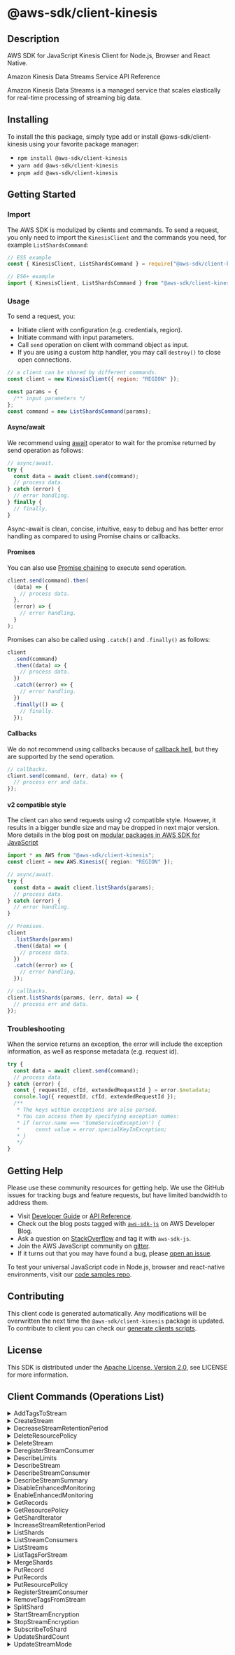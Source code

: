 <!-- generated file, do not edit directly -->

# @aws-sdk/client-kinesis

## Description

AWS SDK for JavaScript Kinesis Client for Node.js, Browser and React Native.

<fullname>Amazon Kinesis Data Streams Service API Reference</fullname>

<p>Amazon Kinesis Data Streams is a managed service that scales elastically for real-time
processing of streaming big data.</p>

## Installing

To install the this package, simply type add or install @aws-sdk/client-kinesis
using your favorite package manager:

- `npm install @aws-sdk/client-kinesis`
- `yarn add @aws-sdk/client-kinesis`
- `pnpm add @aws-sdk/client-kinesis`

## Getting Started

### Import

The AWS SDK is modulized by clients and commands.
To send a request, you only need to import the `KinesisClient` and
the commands you need, for example `ListShardsCommand`:

```js
// ES5 example
const { KinesisClient, ListShardsCommand } = require("@aws-sdk/client-kinesis");
```

```ts
// ES6+ example
import { KinesisClient, ListShardsCommand } from "@aws-sdk/client-kinesis";
```

### Usage

To send a request, you:

- Initiate client with configuration (e.g. credentials, region).
- Initiate command with input parameters.
- Call `send` operation on client with command object as input.
- If you are using a custom http handler, you may call `destroy()` to close open connections.

```js
// a client can be shared by different commands.
const client = new KinesisClient({ region: "REGION" });

const params = {
  /** input parameters */
};
const command = new ListShardsCommand(params);
```

#### Async/await

We recommend using [await](https://developer.mozilla.org/en-US/docs/Web/JavaScript/Reference/Operators/await)
operator to wait for the promise returned by send operation as follows:

```js
// async/await.
try {
  const data = await client.send(command);
  // process data.
} catch (error) {
  // error handling.
} finally {
  // finally.
}
```

Async-await is clean, concise, intuitive, easy to debug and has better error handling
as compared to using Promise chains or callbacks.

#### Promises

You can also use [Promise chaining](https://developer.mozilla.org/en-US/docs/Web/JavaScript/Guide/Using_promises#chaining)
to execute send operation.

```js
client.send(command).then(
  (data) => {
    // process data.
  },
  (error) => {
    // error handling.
  }
);
```

Promises can also be called using `.catch()` and `.finally()` as follows:

```js
client
  .send(command)
  .then((data) => {
    // process data.
  })
  .catch((error) => {
    // error handling.
  })
  .finally(() => {
    // finally.
  });
```

#### Callbacks

We do not recommend using callbacks because of [callback hell](http://callbackhell.com/),
but they are supported by the send operation.

```js
// callbacks.
client.send(command, (err, data) => {
  // process err and data.
});
```

#### v2 compatible style

The client can also send requests using v2 compatible style.
However, it results in a bigger bundle size and may be dropped in next major version. More details in the blog post
on [modular packages in AWS SDK for JavaScript](https://aws.amazon.com/blogs/developer/modular-packages-in-aws-sdk-for-javascript/)

```ts
import * as AWS from "@aws-sdk/client-kinesis";
const client = new AWS.Kinesis({ region: "REGION" });

// async/await.
try {
  const data = await client.listShards(params);
  // process data.
} catch (error) {
  // error handling.
}

// Promises.
client
  .listShards(params)
  .then((data) => {
    // process data.
  })
  .catch((error) => {
    // error handling.
  });

// callbacks.
client.listShards(params, (err, data) => {
  // process err and data.
});
```

### Troubleshooting

When the service returns an exception, the error will include the exception information,
as well as response metadata (e.g. request id).

```js
try {
  const data = await client.send(command);
  // process data.
} catch (error) {
  const { requestId, cfId, extendedRequestId } = error.$metadata;
  console.log({ requestId, cfId, extendedRequestId });
  /**
   * The keys within exceptions are also parsed.
   * You can access them by specifying exception names:
   * if (error.name === 'SomeServiceException') {
   *     const value = error.specialKeyInException;
   * }
   */
}
```

## Getting Help

Please use these community resources for getting help.
We use the GitHub issues for tracking bugs and feature requests, but have limited bandwidth to address them.

- Visit [Developer Guide](https://docs.aws.amazon.com/sdk-for-javascript/v3/developer-guide/welcome.html)
  or [API Reference](https://docs.aws.amazon.com/AWSJavaScriptSDK/v3/latest/index.html).
- Check out the blog posts tagged with [`aws-sdk-js`](https://aws.amazon.com/blogs/developer/tag/aws-sdk-js/)
  on AWS Developer Blog.
- Ask a question on [StackOverflow](https://stackoverflow.com/questions/tagged/aws-sdk-js) and tag it with `aws-sdk-js`.
- Join the AWS JavaScript community on [gitter](https://gitter.im/aws/aws-sdk-js-v3).
- If it turns out that you may have found a bug, please [open an issue](https://github.com/aws/aws-sdk-js-v3/issues/new/choose).

To test your universal JavaScript code in Node.js, browser and react-native environments,
visit our [code samples repo](https://github.com/aws-samples/aws-sdk-js-tests).

## Contributing

This client code is generated automatically. Any modifications will be overwritten the next time the `@aws-sdk/client-kinesis` package is updated.
To contribute to client you can check our [generate clients scripts](https://github.com/aws/aws-sdk-js-v3/tree/main/scripts/generate-clients).

## License

This SDK is distributed under the
[Apache License, Version 2.0](http://www.apache.org/licenses/LICENSE-2.0),
see LICENSE for more information.

## Client Commands (Operations List)

<details>
<summary>
AddTagsToStream
</summary>

[Command API Reference](https://docs.aws.amazon.com/AWSJavaScriptSDK/v3/latest/client/kinesis/command/AddTagsToStreamCommand/) / [Input](https://docs.aws.amazon.com/AWSJavaScriptSDK/v3/latest/Package/-aws-sdk-client-kinesis/Interface/AddTagsToStreamCommandInput/) / [Output](https://docs.aws.amazon.com/AWSJavaScriptSDK/v3/latest/Package/-aws-sdk-client-kinesis/Interface/AddTagsToStreamCommandOutput/)

</details>
<details>
<summary>
CreateStream
</summary>

[Command API Reference](https://docs.aws.amazon.com/AWSJavaScriptSDK/v3/latest/client/kinesis/command/CreateStreamCommand/) / [Input](https://docs.aws.amazon.com/AWSJavaScriptSDK/v3/latest/Package/-aws-sdk-client-kinesis/Interface/CreateStreamCommandInput/) / [Output](https://docs.aws.amazon.com/AWSJavaScriptSDK/v3/latest/Package/-aws-sdk-client-kinesis/Interface/CreateStreamCommandOutput/)

</details>
<details>
<summary>
DecreaseStreamRetentionPeriod
</summary>

[Command API Reference](https://docs.aws.amazon.com/AWSJavaScriptSDK/v3/latest/client/kinesis/command/DecreaseStreamRetentionPeriodCommand/) / [Input](https://docs.aws.amazon.com/AWSJavaScriptSDK/v3/latest/Package/-aws-sdk-client-kinesis/Interface/DecreaseStreamRetentionPeriodCommandInput/) / [Output](https://docs.aws.amazon.com/AWSJavaScriptSDK/v3/latest/Package/-aws-sdk-client-kinesis/Interface/DecreaseStreamRetentionPeriodCommandOutput/)

</details>
<details>
<summary>
DeleteResourcePolicy
</summary>

[Command API Reference](https://docs.aws.amazon.com/AWSJavaScriptSDK/v3/latest/client/kinesis/command/DeleteResourcePolicyCommand/) / [Input](https://docs.aws.amazon.com/AWSJavaScriptSDK/v3/latest/Package/-aws-sdk-client-kinesis/Interface/DeleteResourcePolicyCommandInput/) / [Output](https://docs.aws.amazon.com/AWSJavaScriptSDK/v3/latest/Package/-aws-sdk-client-kinesis/Interface/DeleteResourcePolicyCommandOutput/)

</details>
<details>
<summary>
DeleteStream
</summary>

[Command API Reference](https://docs.aws.amazon.com/AWSJavaScriptSDK/v3/latest/client/kinesis/command/DeleteStreamCommand/) / [Input](https://docs.aws.amazon.com/AWSJavaScriptSDK/v3/latest/Package/-aws-sdk-client-kinesis/Interface/DeleteStreamCommandInput/) / [Output](https://docs.aws.amazon.com/AWSJavaScriptSDK/v3/latest/Package/-aws-sdk-client-kinesis/Interface/DeleteStreamCommandOutput/)

</details>
<details>
<summary>
DeregisterStreamConsumer
</summary>

[Command API Reference](https://docs.aws.amazon.com/AWSJavaScriptSDK/v3/latest/client/kinesis/command/DeregisterStreamConsumerCommand/) / [Input](https://docs.aws.amazon.com/AWSJavaScriptSDK/v3/latest/Package/-aws-sdk-client-kinesis/Interface/DeregisterStreamConsumerCommandInput/) / [Output](https://docs.aws.amazon.com/AWSJavaScriptSDK/v3/latest/Package/-aws-sdk-client-kinesis/Interface/DeregisterStreamConsumerCommandOutput/)

</details>
<details>
<summary>
DescribeLimits
</summary>

[Command API Reference](https://docs.aws.amazon.com/AWSJavaScriptSDK/v3/latest/client/kinesis/command/DescribeLimitsCommand/) / [Input](https://docs.aws.amazon.com/AWSJavaScriptSDK/v3/latest/Package/-aws-sdk-client-kinesis/Interface/DescribeLimitsCommandInput/) / [Output](https://docs.aws.amazon.com/AWSJavaScriptSDK/v3/latest/Package/-aws-sdk-client-kinesis/Interface/DescribeLimitsCommandOutput/)

</details>
<details>
<summary>
DescribeStream
</summary>

[Command API Reference](https://docs.aws.amazon.com/AWSJavaScriptSDK/v3/latest/client/kinesis/command/DescribeStreamCommand/) / [Input](https://docs.aws.amazon.com/AWSJavaScriptSDK/v3/latest/Package/-aws-sdk-client-kinesis/Interface/DescribeStreamCommandInput/) / [Output](https://docs.aws.amazon.com/AWSJavaScriptSDK/v3/latest/Package/-aws-sdk-client-kinesis/Interface/DescribeStreamCommandOutput/)

</details>
<details>
<summary>
DescribeStreamConsumer
</summary>

[Command API Reference](https://docs.aws.amazon.com/AWSJavaScriptSDK/v3/latest/client/kinesis/command/DescribeStreamConsumerCommand/) / [Input](https://docs.aws.amazon.com/AWSJavaScriptSDK/v3/latest/Package/-aws-sdk-client-kinesis/Interface/DescribeStreamConsumerCommandInput/) / [Output](https://docs.aws.amazon.com/AWSJavaScriptSDK/v3/latest/Package/-aws-sdk-client-kinesis/Interface/DescribeStreamConsumerCommandOutput/)

</details>
<details>
<summary>
DescribeStreamSummary
</summary>

[Command API Reference](https://docs.aws.amazon.com/AWSJavaScriptSDK/v3/latest/client/kinesis/command/DescribeStreamSummaryCommand/) / [Input](https://docs.aws.amazon.com/AWSJavaScriptSDK/v3/latest/Package/-aws-sdk-client-kinesis/Interface/DescribeStreamSummaryCommandInput/) / [Output](https://docs.aws.amazon.com/AWSJavaScriptSDK/v3/latest/Package/-aws-sdk-client-kinesis/Interface/DescribeStreamSummaryCommandOutput/)

</details>
<details>
<summary>
DisableEnhancedMonitoring
</summary>

[Command API Reference](https://docs.aws.amazon.com/AWSJavaScriptSDK/v3/latest/client/kinesis/command/DisableEnhancedMonitoringCommand/) / [Input](https://docs.aws.amazon.com/AWSJavaScriptSDK/v3/latest/Package/-aws-sdk-client-kinesis/Interface/DisableEnhancedMonitoringCommandInput/) / [Output](https://docs.aws.amazon.com/AWSJavaScriptSDK/v3/latest/Package/-aws-sdk-client-kinesis/Interface/DisableEnhancedMonitoringCommandOutput/)

</details>
<details>
<summary>
EnableEnhancedMonitoring
</summary>

[Command API Reference](https://docs.aws.amazon.com/AWSJavaScriptSDK/v3/latest/client/kinesis/command/EnableEnhancedMonitoringCommand/) / [Input](https://docs.aws.amazon.com/AWSJavaScriptSDK/v3/latest/Package/-aws-sdk-client-kinesis/Interface/EnableEnhancedMonitoringCommandInput/) / [Output](https://docs.aws.amazon.com/AWSJavaScriptSDK/v3/latest/Package/-aws-sdk-client-kinesis/Interface/EnableEnhancedMonitoringCommandOutput/)

</details>
<details>
<summary>
GetRecords
</summary>

[Command API Reference](https://docs.aws.amazon.com/AWSJavaScriptSDK/v3/latest/client/kinesis/command/GetRecordsCommand/) / [Input](https://docs.aws.amazon.com/AWSJavaScriptSDK/v3/latest/Package/-aws-sdk-client-kinesis/Interface/GetRecordsCommandInput/) / [Output](https://docs.aws.amazon.com/AWSJavaScriptSDK/v3/latest/Package/-aws-sdk-client-kinesis/Interface/GetRecordsCommandOutput/)

</details>
<details>
<summary>
GetResourcePolicy
</summary>

[Command API Reference](https://docs.aws.amazon.com/AWSJavaScriptSDK/v3/latest/client/kinesis/command/GetResourcePolicyCommand/) / [Input](https://docs.aws.amazon.com/AWSJavaScriptSDK/v3/latest/Package/-aws-sdk-client-kinesis/Interface/GetResourcePolicyCommandInput/) / [Output](https://docs.aws.amazon.com/AWSJavaScriptSDK/v3/latest/Package/-aws-sdk-client-kinesis/Interface/GetResourcePolicyCommandOutput/)

</details>
<details>
<summary>
GetShardIterator
</summary>

[Command API Reference](https://docs.aws.amazon.com/AWSJavaScriptSDK/v3/latest/client/kinesis/command/GetShardIteratorCommand/) / [Input](https://docs.aws.amazon.com/AWSJavaScriptSDK/v3/latest/Package/-aws-sdk-client-kinesis/Interface/GetShardIteratorCommandInput/) / [Output](https://docs.aws.amazon.com/AWSJavaScriptSDK/v3/latest/Package/-aws-sdk-client-kinesis/Interface/GetShardIteratorCommandOutput/)

</details>
<details>
<summary>
IncreaseStreamRetentionPeriod
</summary>

[Command API Reference](https://docs.aws.amazon.com/AWSJavaScriptSDK/v3/latest/client/kinesis/command/IncreaseStreamRetentionPeriodCommand/) / [Input](https://docs.aws.amazon.com/AWSJavaScriptSDK/v3/latest/Package/-aws-sdk-client-kinesis/Interface/IncreaseStreamRetentionPeriodCommandInput/) / [Output](https://docs.aws.amazon.com/AWSJavaScriptSDK/v3/latest/Package/-aws-sdk-client-kinesis/Interface/IncreaseStreamRetentionPeriodCommandOutput/)

</details>
<details>
<summary>
ListShards
</summary>

[Command API Reference](https://docs.aws.amazon.com/AWSJavaScriptSDK/v3/latest/client/kinesis/command/ListShardsCommand/) / [Input](https://docs.aws.amazon.com/AWSJavaScriptSDK/v3/latest/Package/-aws-sdk-client-kinesis/Interface/ListShardsCommandInput/) / [Output](https://docs.aws.amazon.com/AWSJavaScriptSDK/v3/latest/Package/-aws-sdk-client-kinesis/Interface/ListShardsCommandOutput/)

</details>
<details>
<summary>
ListStreamConsumers
</summary>

[Command API Reference](https://docs.aws.amazon.com/AWSJavaScriptSDK/v3/latest/client/kinesis/command/ListStreamConsumersCommand/) / [Input](https://docs.aws.amazon.com/AWSJavaScriptSDK/v3/latest/Package/-aws-sdk-client-kinesis/Interface/ListStreamConsumersCommandInput/) / [Output](https://docs.aws.amazon.com/AWSJavaScriptSDK/v3/latest/Package/-aws-sdk-client-kinesis/Interface/ListStreamConsumersCommandOutput/)

</details>
<details>
<summary>
ListStreams
</summary>

[Command API Reference](https://docs.aws.amazon.com/AWSJavaScriptSDK/v3/latest/client/kinesis/command/ListStreamsCommand/) / [Input](https://docs.aws.amazon.com/AWSJavaScriptSDK/v3/latest/Package/-aws-sdk-client-kinesis/Interface/ListStreamsCommandInput/) / [Output](https://docs.aws.amazon.com/AWSJavaScriptSDK/v3/latest/Package/-aws-sdk-client-kinesis/Interface/ListStreamsCommandOutput/)

</details>
<details>
<summary>
ListTagsForStream
</summary>

[Command API Reference](https://docs.aws.amazon.com/AWSJavaScriptSDK/v3/latest/client/kinesis/command/ListTagsForStreamCommand/) / [Input](https://docs.aws.amazon.com/AWSJavaScriptSDK/v3/latest/Package/-aws-sdk-client-kinesis/Interface/ListTagsForStreamCommandInput/) / [Output](https://docs.aws.amazon.com/AWSJavaScriptSDK/v3/latest/Package/-aws-sdk-client-kinesis/Interface/ListTagsForStreamCommandOutput/)

</details>
<details>
<summary>
MergeShards
</summary>

[Command API Reference](https://docs.aws.amazon.com/AWSJavaScriptSDK/v3/latest/client/kinesis/command/MergeShardsCommand/) / [Input](https://docs.aws.amazon.com/AWSJavaScriptSDK/v3/latest/Package/-aws-sdk-client-kinesis/Interface/MergeShardsCommandInput/) / [Output](https://docs.aws.amazon.com/AWSJavaScriptSDK/v3/latest/Package/-aws-sdk-client-kinesis/Interface/MergeShardsCommandOutput/)

</details>
<details>
<summary>
PutRecord
</summary>

[Command API Reference](https://docs.aws.amazon.com/AWSJavaScriptSDK/v3/latest/client/kinesis/command/PutRecordCommand/) / [Input](https://docs.aws.amazon.com/AWSJavaScriptSDK/v3/latest/Package/-aws-sdk-client-kinesis/Interface/PutRecordCommandInput/) / [Output](https://docs.aws.amazon.com/AWSJavaScriptSDK/v3/latest/Package/-aws-sdk-client-kinesis/Interface/PutRecordCommandOutput/)

</details>
<details>
<summary>
PutRecords
</summary>

[Command API Reference](https://docs.aws.amazon.com/AWSJavaScriptSDK/v3/latest/client/kinesis/command/PutRecordsCommand/) / [Input](https://docs.aws.amazon.com/AWSJavaScriptSDK/v3/latest/Package/-aws-sdk-client-kinesis/Interface/PutRecordsCommandInput/) / [Output](https://docs.aws.amazon.com/AWSJavaScriptSDK/v3/latest/Package/-aws-sdk-client-kinesis/Interface/PutRecordsCommandOutput/)

</details>
<details>
<summary>
PutResourcePolicy
</summary>

[Command API Reference](https://docs.aws.amazon.com/AWSJavaScriptSDK/v3/latest/client/kinesis/command/PutResourcePolicyCommand/) / [Input](https://docs.aws.amazon.com/AWSJavaScriptSDK/v3/latest/Package/-aws-sdk-client-kinesis/Interface/PutResourcePolicyCommandInput/) / [Output](https://docs.aws.amazon.com/AWSJavaScriptSDK/v3/latest/Package/-aws-sdk-client-kinesis/Interface/PutResourcePolicyCommandOutput/)

</details>
<details>
<summary>
RegisterStreamConsumer
</summary>

[Command API Reference](https://docs.aws.amazon.com/AWSJavaScriptSDK/v3/latest/client/kinesis/command/RegisterStreamConsumerCommand/) / [Input](https://docs.aws.amazon.com/AWSJavaScriptSDK/v3/latest/Package/-aws-sdk-client-kinesis/Interface/RegisterStreamConsumerCommandInput/) / [Output](https://docs.aws.amazon.com/AWSJavaScriptSDK/v3/latest/Package/-aws-sdk-client-kinesis/Interface/RegisterStreamConsumerCommandOutput/)

</details>
<details>
<summary>
RemoveTagsFromStream
</summary>

[Command API Reference](https://docs.aws.amazon.com/AWSJavaScriptSDK/v3/latest/client/kinesis/command/RemoveTagsFromStreamCommand/) / [Input](https://docs.aws.amazon.com/AWSJavaScriptSDK/v3/latest/Package/-aws-sdk-client-kinesis/Interface/RemoveTagsFromStreamCommandInput/) / [Output](https://docs.aws.amazon.com/AWSJavaScriptSDK/v3/latest/Package/-aws-sdk-client-kinesis/Interface/RemoveTagsFromStreamCommandOutput/)

</details>
<details>
<summary>
SplitShard
</summary>

[Command API Reference](https://docs.aws.amazon.com/AWSJavaScriptSDK/v3/latest/client/kinesis/command/SplitShardCommand/) / [Input](https://docs.aws.amazon.com/AWSJavaScriptSDK/v3/latest/Package/-aws-sdk-client-kinesis/Interface/SplitShardCommandInput/) / [Output](https://docs.aws.amazon.com/AWSJavaScriptSDK/v3/latest/Package/-aws-sdk-client-kinesis/Interface/SplitShardCommandOutput/)

</details>
<details>
<summary>
StartStreamEncryption
</summary>

[Command API Reference](https://docs.aws.amazon.com/AWSJavaScriptSDK/v3/latest/client/kinesis/command/StartStreamEncryptionCommand/) / [Input](https://docs.aws.amazon.com/AWSJavaScriptSDK/v3/latest/Package/-aws-sdk-client-kinesis/Interface/StartStreamEncryptionCommandInput/) / [Output](https://docs.aws.amazon.com/AWSJavaScriptSDK/v3/latest/Package/-aws-sdk-client-kinesis/Interface/StartStreamEncryptionCommandOutput/)

</details>
<details>
<summary>
StopStreamEncryption
</summary>

[Command API Reference](https://docs.aws.amazon.com/AWSJavaScriptSDK/v3/latest/client/kinesis/command/StopStreamEncryptionCommand/) / [Input](https://docs.aws.amazon.com/AWSJavaScriptSDK/v3/latest/Package/-aws-sdk-client-kinesis/Interface/StopStreamEncryptionCommandInput/) / [Output](https://docs.aws.amazon.com/AWSJavaScriptSDK/v3/latest/Package/-aws-sdk-client-kinesis/Interface/StopStreamEncryptionCommandOutput/)

</details>
<details>
<summary>
SubscribeToShard
</summary>

[Command API Reference](https://docs.aws.amazon.com/AWSJavaScriptSDK/v3/latest/client/kinesis/command/SubscribeToShardCommand/) / [Input](https://docs.aws.amazon.com/AWSJavaScriptSDK/v3/latest/Package/-aws-sdk-client-kinesis/Interface/SubscribeToShardCommandInput/) / [Output](https://docs.aws.amazon.com/AWSJavaScriptSDK/v3/latest/Package/-aws-sdk-client-kinesis/Interface/SubscribeToShardCommandOutput/)

</details>
<details>
<summary>
UpdateShardCount
</summary>

[Command API Reference](https://docs.aws.amazon.com/AWSJavaScriptSDK/v3/latest/client/kinesis/command/UpdateShardCountCommand/) / [Input](https://docs.aws.amazon.com/AWSJavaScriptSDK/v3/latest/Package/-aws-sdk-client-kinesis/Interface/UpdateShardCountCommandInput/) / [Output](https://docs.aws.amazon.com/AWSJavaScriptSDK/v3/latest/Package/-aws-sdk-client-kinesis/Interface/UpdateShardCountCommandOutput/)

</details>
<details>
<summary>
UpdateStreamMode
</summary>

[Command API Reference](https://docs.aws.amazon.com/AWSJavaScriptSDK/v3/latest/client/kinesis/command/UpdateStreamModeCommand/) / [Input](https://docs.aws.amazon.com/AWSJavaScriptSDK/v3/latest/Package/-aws-sdk-client-kinesis/Interface/UpdateStreamModeCommandInput/) / [Output](https://docs.aws.amazon.com/AWSJavaScriptSDK/v3/latest/Package/-aws-sdk-client-kinesis/Interface/UpdateStreamModeCommandOutput/)

</details>
